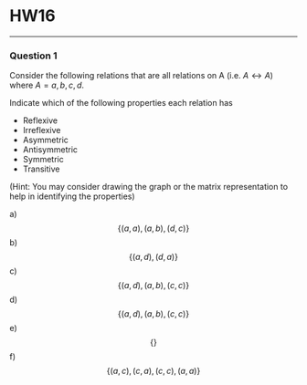 # HW16
---
### Question 1
Consider the following relations that are all relations on A (i.e. $A \leftrightarrow A$) where $A = {a, b, c, d}$. 

Indicate which of the following properties each relation has
- Reflexive
- Irreflexive
- Asymmetric
- Antisymmetric
- Symmetric
- Transitive

(Hint: You may consider drawing the graph or the matrix representation to help in identifying the properties)

a) $$\{(a,a), (a,b),(d,c)\}$$
b) $$\{(a,d), (d,a)\}$$
c) $$\{(a,d),(a,b),(c,c)\}$$
d) $$\{(a,d), (a,b), (c,c)\}$$
e)$$\{\}$$
f)$$\{(a,c),(c,a),(c,c),(a,a)\}$$
